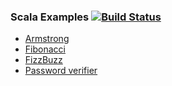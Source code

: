 ### Scala Examples [![Build Status](https://travis-ci.org/mguilherme/scala-examples.svg?branch=master)](https://travis-ci.org/mguilherme/scala-examples)

* [Armstrong](armstrong)
* [Fibonacci](fibonacci)
* [FizzBuzz](fizz-buzz)
* [Password verifier](password-verifier)